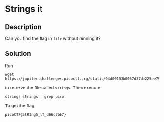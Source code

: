 # Strings it

## Description
Can you find the flag in `file` without running it?

## Solution
Run
```
wget https://jupiter.challenges.picoctf.org/static/94d00153b0057d37da225ee79a846c62/strings
```
to retreive the file called `strings`. Then execute

```
strings strings | grep pico
```
To get the flag:
```
picoCTF{5tRIng5_1T_d66c7bb7}
```